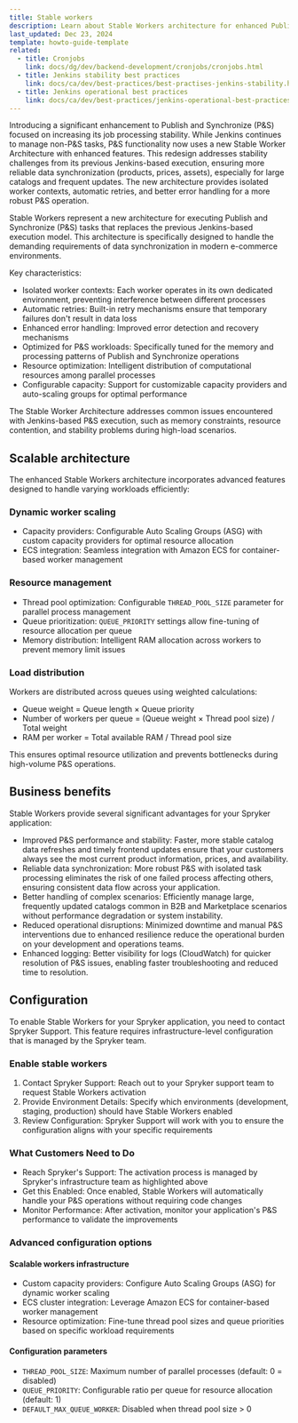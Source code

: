 ```yaml
---
title: Stable workers
description: Learn about Stable Workers architecture for enhanced Publish and Synchronize functionality in Spryker.
last_updated: Dec 23, 2024
template: howto-guide-template
related:
  - title: Cronjobs
    link: docs/dg/dev/backend-development/cronjobs/cronjobs.html
  - title: Jenkins stability best practices
    link: docs/ca/dev/best-practices/best-practises-jenkins-stability.html
  - title: Jenkins operational best practices
    link: docs/ca/dev/best-practices/jenkins-operational-best-practices.html
---
```


Introducing a significant enhancement to Publish and Synchronize (P&S) focused on increasing its job processing stability. While Jenkins continues to manage non-P&S tasks, P&S functionality now uses a new Stable Worker Architecture with enhanced features. This redesign addresses stability challenges from its previous Jenkins-based execution, ensuring more reliable data synchronization (products, prices, assets), especially for large catalogs and frequent updates. The new architecture provides isolated worker contexts, automatic retries, and better error handling for a more robust P&S operation.

Stable Workers represent a new architecture for executing Publish and Synchronize (P&S) tasks that replaces the previous Jenkins-based execution model. This architecture is specifically designed to handle the demanding requirements of data synchronization in modern e-commerce environments.

Key characteristics:

- Isolated worker contexts: Each worker operates in its own dedicated environment, preventing interference between different processes
- Automatic retries: Built-in retry mechanisms ensure that temporary failures don't result in data loss
- Enhanced error handling: Improved error detection and recovery mechanisms
- Optimized for P&S workloads: Specifically tuned for the memory and processing patterns of Publish and Synchronize operations
- Resource optimization: Intelligent distribution of computational resources among parallel processes
- Configurable capacity: Support for customizable capacity providers and auto-scaling groups for optimal performance

The Stable Worker Architecture addresses common issues encountered with Jenkins-based P&S execution, such as memory constraints, resource contention, and stability problems during high-load scenarios.

## Scalable architecture

The enhanced Stable Workers architecture incorporates advanced features designed to handle varying workloads efficiently:

### Dynamic worker scaling

- Capacity providers: Configurable Auto Scaling Groups (ASG) with custom capacity providers for optimal resource allocation
- ECS integration: Seamless integration with Amazon ECS for container-based worker management

### Resource management

- Thread pool optimization: Configurable `THREAD_POOL_SIZE` parameter for parallel process management
- Queue prioritization: `QUEUE_PRIORITY` settings allow fine-tuning of resource allocation per queue
- Memory distribution: Intelligent RAM allocation across workers to prevent memory limit issues

### Load distribution

Workers are distributed across queues using weighted calculations:
- Queue weight = Queue length × Queue priority
- Number of workers per queue = (Queue weight × Thread pool size) / Total weight
- RAM per worker = Total available RAM / Thread pool size

This ensures optimal resource utilization and prevents bottlenecks during high-volume P&S operations.

## Business benefits

Stable Workers provide several significant advantages for your Spryker application:

- Improved P&S performance and stability: Faster, more stable catalog data refreshes and timely frontend updates ensure that your customers always see the most current product information, prices, and availability.
- Reliable data synchronization: More robust P&S with isolated task processing eliminates the risk of one failed process affecting others, ensuring consistent data flow across your application.
- Better handling of complex scenarios: Efficiently manage large, frequently updated catalogs common in B2B and Marketplace scenarios without performance degradation or system instability.
- Reduced operational disruptions: Minimized downtime and manual P&S interventions due to enhanced resilience reduce the operational burden on your development and operations teams.
- Enhanced logging: Better visibility for logs (CloudWatch) for quicker resolution of P&S issues, enabling faster troubleshooting and reduced time to resolution.

## Configuration

To enable Stable Workers for your Spryker application, you need to contact Spryker Support. This feature requires infrastructure-level configuration that is managed by the Spryker team.

### Enable stable workers

1. Contact Spryker Support: Reach out to your Spryker support team to request Stable Workers activation
2. Provide Environment Details: Specify which environments (development, staging, production) should have Stable Workers enabled
3. Review Configuration: Spryker Support will work with you to ensure the configuration aligns with your specific requirements

### What Customers Need to Do

- Reach Spryker's Support: The activation process is managed by Spryker's infrastructure team as highlighted above
- Get this Enabled: Once enabled, Stable Workers will automatically handle your P&S operations without requiring code changes
- Monitor Performance: After activation, monitor your application's P&S performance to validate the improvements


### Advanced configuration options

#### Scalable workers infrastructure

- Custom capacity providers: Configure Auto Scaling Groups (ASG) for dynamic worker scaling
- ECS cluster integration: Leverage Amazon ECS for container-based worker management
- Resource optimization: Fine-tune thread pool sizes and queue priorities based on specific workload requirements

#### Configuration parameters

- `THREAD_POOL_SIZE`: Maximum number of parallel processes (default: 0 = disabled)
- `QUEUE_PRIORITY`: Configurable ratio per queue for resource allocation (default: 1)
- `DEFAULT_MAX_QUEUE_WORKER`: Disabled when thread pool size > 0






















































